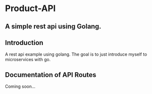 # Product-API
## A simple rest api using Golang.

## Introduction
 A rest api example using golang. The goal is to just introduce myself to microservices with go.

## Documentation of API Routes
Coming soon...

